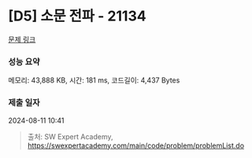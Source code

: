 # [D5] 소문 전파 - 21134 

[문제 링크](https://swexpertacademy.com/main/code/problem/problemDetail.do?contestProbId=AZCQ5BEqbecDFAUC) 

### 성능 요약

메모리: 43,888 KB, 시간: 181 ms, 코드길이: 4,437 Bytes

### 제출 일자

2024-08-11 10:41



> 출처: SW Expert Academy, https://swexpertacademy.com/main/code/problem/problemList.do